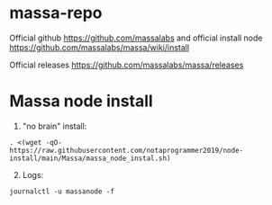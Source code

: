 # massa-repo

Official github https://github.com/massalabs and official install node https://github.com/massalabs/massa/wiki/install

Official releases https://github.com/massalabs/massa/releases

# Massa node install

   1. "no brain" install:
   
    . <(wget -qO- https://raw.githubusercontent.com/notaprogrammer2019/node-install/main/Massa/massa_node_instal.sh)
        
   2. Logs: 
   
    journalctl -u massanode -f
